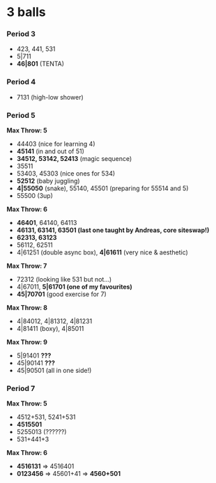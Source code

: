 # 3 balls

### Period 3

- 423, 441, 531
- 5|711
- **46|801** (TENTA)

### Period 4

- 7131 (high-low shower)

### Period 5

**Max Throw: 5**  
- 44403 (nice for learning 4)
- **45141** (in and out of 51)
- **34512, 53142, 52413** (magic sequence)
- 35511
- 53403, 45303 (nice ones for 534)
- **52512** (baby juggling)
- **4|55050** (snake), 55140, 45501 (preparing for 55514 and 5)
- 55500 (3up)

**Max Throw: 6**  
- **46401**, 64140, 64113
- **46131, 63141, 63501 (last one taught by Andreas, core siteswap!)**
- **62313, 63123**
- 56112, 62511
- 4|61251 (double async box), **4|61611** (very nice & aesthetic)

**Max Throw: 7**  
- 72312 (looking like 531 but not...)
- 4|67011, **5|61701 (one of my favourites)**
- **45|70701** (good exercise for 7)

**Max Throw: 8**  
- 4|84012, 4|81312, 4|81231
- 4|81411 (boxy), 4|85011

**Max Throw: 9**  
- 5|91401 **???**
- 45|90141 **???**
- 45|90501 (all in one side!)

### Period 7

**Max Throw: 5**  
- 4512+531, 5241+531
- **4515501**
- 5255013 (??????)
- 531+441+3

**Max Throw: 6**  
- **4516131** => 4516401
- **0123456** => 45601+41 => **4560+501**



